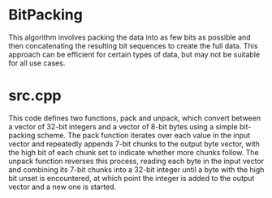 # BitPacking

This algorithm involves packing the data into as few bits as possible and then concatenating the resulting bit sequences to create the full data. This approach can be efficient for certain types of data, but may not be suitable for all use cases.

# src.cpp

This code defines two functions, pack and unpack, which convert between a vector of 32-bit integers and a vector of 8-bit bytes using a simple bit-packing scheme. The pack function iterates over each value in the input vector and repeatedly appends 7-bit chunks to the output byte vector, with the high bit of each chunk set to indicate whether more chunks follow. The unpack function reverses this process, reading each byte in the input vector and combining its 7-bit chunks into a 32-bit integer until a byte with the high bit unset is encountered, at which point the integer is added to the output vector and a new one is started.
